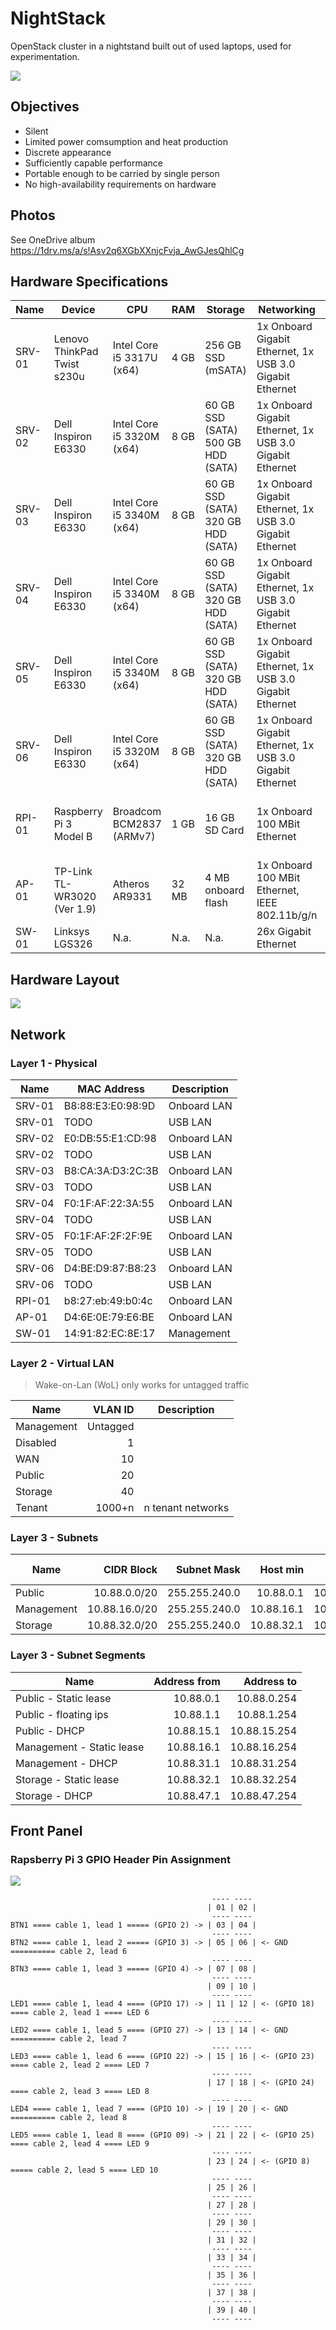 # NightStack

OpenStack cluster in a nightstand built out of used laptops, used for experimentation.

![](/doc/img/banner.gif)

## Objectives
- Silent
- Limited power comsumption and heat production
- Discrete appearance
- Sufficiently capable performance
- Portable enough to be carried by single person
- No high-availability requirements on hardware

## Photos
See OneDrive album https://1drv.ms/a/s!Asv2q6XGbXXnjcFvja_AwGJesQhlCg 

## Hardware Specifications
| Name   | Device                       | CPU                       | RAM  | Storage                             | Networking                                               | Description                             |
|--------|------------------------------|---------------------------|------|-------------------------------------|----------------------------------------------------------|-----------------------------------------|
| SRV-01 | Lenovo ThinkPad Twist s230u  | Intel Core i5 3317U (x64) | 4 GB | 256 GB SSD (mSATA)                  | 1x Onboard Gigabit Ethernet, 1x USB 3.0 Gigabit Ethernet | OpenStack Control Node                  |
| SRV-02 | Dell Inspiron E6330          | Intel Core i5 3320M (x64) | 8 GB | 60 GB SSD (SATA)  500 GB HDD (SATA) | 1x Onboard Gigabit Ethernet, 1x USB 3.0 Gigabit Ethernet | OpenStack Worker Node                   |
| SRV-03 | Dell Inspiron E6330          | Intel Core i5 3340M (x64) | 8 GB | 60 GB SSD (SATA)  320 GB HDD (SATA) | 1x Onboard Gigabit Ethernet, 1x USB 3.0 Gigabit Ethernet | OpenStack Worker Node                   |
| SRV-04 | Dell Inspiron E6330          | Intel Core i5 3340M (x64) | 8 GB | 60 GB SSD (SATA)  320 GB HDD (SATA) | 1x Onboard Gigabit Ethernet, 1x USB 3.0 Gigabit Ethernet | OpenStack Worker Node                   |
| SRV-05 | Dell Inspiron E6330          | Intel Core i5 3340M (x64) | 8 GB | 60 GB SSD (SATA)  320 GB HDD (SATA) | 1x Onboard Gigabit Ethernet, 1x USB 3.0 Gigabit Ethernet | OpenStack Worker Node                   |
| SRV-06 | Dell Inspiron E6330          | Intel Core i5 3320M (x64) | 8 GB | 60 GB SSD (SATA)  320 GB HDD (SATA) | 1x Onboard Gigabit Ethernet, 1x USB 3.0 Gigabit Ethernet | OpenStack Worker Node                   |
| RPI-01 | Raspberry Pi 3 Model B       | Broadcom BCM2837 (ARMv7)  | 1 GB | 16 GB SD Card                       | 1x Onboard 100 MBit Ethernet                             | Physical control Node, WAN Router, DHCP |
| AP-01  | TP-Link TL-WR3020 (Ver 1.9)  | Atheros AR9331            | 32 MB| 4 MB onboard flash                  | 1x Onboard 100 MBit Ethernet, IEEE 802.11b/g/n           | Wi-Fi Access Point                      |
| SW-01  | Linksys LGS326               | N.a.                      | N.a. | N.a.                                | 26x Gigabit Ethernet                                     | Network Switch                          |

## Hardware Layout
![](/doc/img/front-layout.png)

## Network

### Layer 1 - Physical
| Name   | MAC Address       | Description |
|--------|-------------------|-------------|
| SRV-01 | B8:88:E3:E0:98:9D | Onboard LAN |
| SRV-01 | TODO              | USB LAN     |
| SRV-02 | E0:DB:55:E1:CD:98 | Onboard LAN |
| SRV-02 | TODO              | USB LAN     |
| SRV-03 | B8:CA:3A:D3:2C:3B | Onboard LAN |
| SRV-03 | TODO              | USB LAN     |
| SRV-04 | F0:1F:AF:22:3A:55 | Onboard LAN |
| SRV-04 | TODO              | USB LAN     |
| SRV-05 | F0:1F:AF:2F:2F:9E | Onboard LAN |
| SRV-05 | TODO              | USB LAN     |
| SRV-06 | D4:BE:D9:87:B8:23 | Onboard LAN |
| SRV-06 | TODO              | USB LAN     |
| RPI-01 | b8:27:eb:49:b0:4c | Onboard LAN |
| AP-01  | D4:6E:0E:79:E6:BE | Onboard LAN |
| SW-01  | 14:91:82:EC:8E:17 | Management  |

### Layer 2 - Virtual LAN
> Wake-on-Lan (WoL) only works for untagged traffic

| Name       |  VLAN ID | Description       |
|------------|---------:|-------------------|
| Management | Untagged |                   |
| Disabled   |        1 |                   |
| WAN        |       10 |                   |
| Public     |       20 |                   |
| Storage    |       40 |                   |
| Tenant     |   1000+n | n tenant networks |

### Layer 3 - Subnets
| Name       |    CIDR Block |   Subnet Mask |   Host min |     Host Max | Host count |
|------------|--------------:|--------------:|-----------:|-------------:|-----------:|
| Public     |  10.88.0.0/20 | 255.255.240.0 |  10.88.0.1 | 10.88.15.254 |       4094 |
| Management | 10.88.16.0/20 | 255.255.240.0 | 10.88.16.1 | 10.88.31.254 |       4094 |
| Storage    | 10.88.32.0/20 | 255.255.240.0 | 10.88.32.1 | 10.88.47.254 |       4094 |

### Layer 3 - Subnet Segments
| Name                      | Address from |   Address to |
|---------------------------|-------------:|-------------:|
| Public - Static lease     |    10.88.0.1 |  10.88.0.254 |
| Public - floating ips     |    10.88.1.1 |  10.88.1.254 |
| Public - DHCP             |   10.88.15.1 | 10.88.15.254 |
| Management - Static lease |   10.88.16.1 | 10.88.16.254 |
| Management - DHCP         |   10.88.31.1 | 10.88.31.254 |
| Storage - Static lease    |   10.88.32.1 | 10.88.32.254 |
| Storage - DHCP            |   10.88.47.1 | 10.88.47.254 |



## Front Panel

### Rapsberry Pi 3 GPIO Header Pin Assignment

![](https://www.raspberrypi.org/documentation/usage/gpio/images/GPIO-Pinout-Diagram-2.png)

```
                                             ---- ----
                                            | 01 | 02 |
                                             ---- ----
BTN1 ==== cable 1, lead 1 ===== (GPIO 2) -> | 03 | 04 |
                                             ---- ----
BTN2 ==== cable 1, lead 2 ===== (GPIO 3) -> | 05 | 06 | <- GND ========== cable 2, lead 6
                                             ---- ----
BTN3 ==== cable 1, lead 3 ===== (GPIO 4) -> | 07 | 08 |
                                             ---- ----
                                            | 09 | 10 |
                                             ---- ----
LED1 ==== cable 1, lead 4 ==== (GPIO 17) -> | 11 | 12 | <- (GPIO 18) ==== cable 2, lead 1 ==== LED 6 
                                             ---- ----
LED2 ==== cable 1, lead 5 ==== (GPIO 27) -> | 13 | 14 | <- GND ========== cable 2, lead 7
                                             ---- ----
LED3 ==== cable 1, lead 6 ==== (GPIO 22) -> | 15 | 16 | <- (GPIO 23) ==== cable 2, lead 2 ==== LED 7
                                             ---- ----
                                            | 17 | 18 | <- (GPIO 24) ==== cable 2, lead 3 ==== LED 8
                                             ---- ----
LED4 ==== cable 1, lead 7 ==== (GPIO 10) -> | 19 | 20 | <- GND ========== cable 2, lead 8
                                             ---- ----
LED5 ==== cable 1, lead 8 ==== (GPIO 09) -> | 21 | 22 | <- (GPIO 25) ==== cable 2, lead 4 ==== LED 9
                                             ---- ----
                                            | 23 | 24 | <- (GPIO 8) ===== cable 2, lead 5 ==== LED 10
                                             ---- ----
                                            | 25 | 26 |
                                             ---- ----
                                            | 27 | 28 |
                                             ---- ----
                                            | 29 | 30 |
                                             ---- ----
                                            | 31 | 32 |
                                             ---- ----
                                            | 33 | 34 |
                                             ---- ----
                                            | 35 | 36 |
                                             ---- ----
                                            | 37 | 38 |
                                             ---- ----
                                            | 39 | 40 |
                                             ---- ----            
```